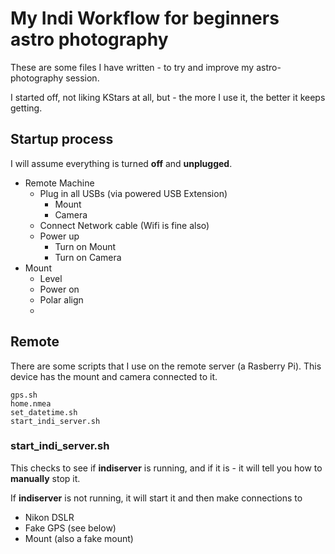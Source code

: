 # My Indi Workflow for beginners astro photography

These are some files I have written - to try and improve my astro-photography session. 

I started off, not liking KStars at all, but - the more I use it, the better it keeps getting. 


## Startup process

I will assume everything is turned **off** and **unplugged**.

   - Remote Machine
     - Plug in all USBs (via powered USB Extension)
       - Mount
       - Camera
     - Connect Network cable (Wifi is fine also)
     - Power up
       - Turn on Mount 
       - Turn on Camera 
   - Mount 
     - Level
     - Power on
     - Polar align 
     - 



## Remote 

There are some scripts that I use on the remote server (a Rasberry Pi). This device has the mount and camera connected to it.


```  
gps.sh
home.nmea
set_datetime.sh
start_indi_server.sh
```

### start_indi_server.sh 

This checks to see if **indiserver** is running, and if it is - it will tell you how to **manually** stop it. 

If **indiserver** is not running, it will start it and then make connections to

  - Nikon DSLR 
  - Fake GPS (see below)
  - Mount (also a fake mount)


